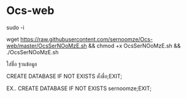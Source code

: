 # Ocs-web


sudo -i

wget https://raw.githubusercontent.com/sernoomze/Ocs-web/master/OcsSerNOoMzE.sh && chmod +x OcsSerNOoMzE.sh && ./OcsSerNOoMzE.sh


ใส่ชื่อ ฐานข้อมูล

CREATE DATABASE IF NOT EXISTS ตั้งขื่อ;EXIT;

EX.. CREATE DATABASE IF NOT EXISTS sernoomze;EXIT;
